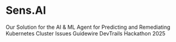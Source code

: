 # Sens.AI
Our Solution for the AI &amp; ML Agent for Predicting and Remediating Kubernetes Cluster Issues Guidewire DevTrails Hackathon 2025
